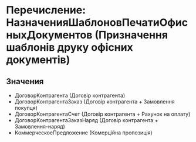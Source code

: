 ﻿# Перечисление: НазначенияШаблоновПечатиОфисныхДокументов (Призначення шаблонів друку офісних документів)

## Значения

- ДоговорКонтрагента (Договір контрагента)
- ДоговорКонтрагентаЗаказ (Договір контрагента + Замовлення покупця)
- ДоговорКонтрагентаСчет (Договір контрагента + Рахунок на оплату)
- ДоговорКонтрагентаЗаказНаряд (Договір контрагента + Замовлення-наряд)
- КоммерческоеПредложение (Комерційна пропозиція)

